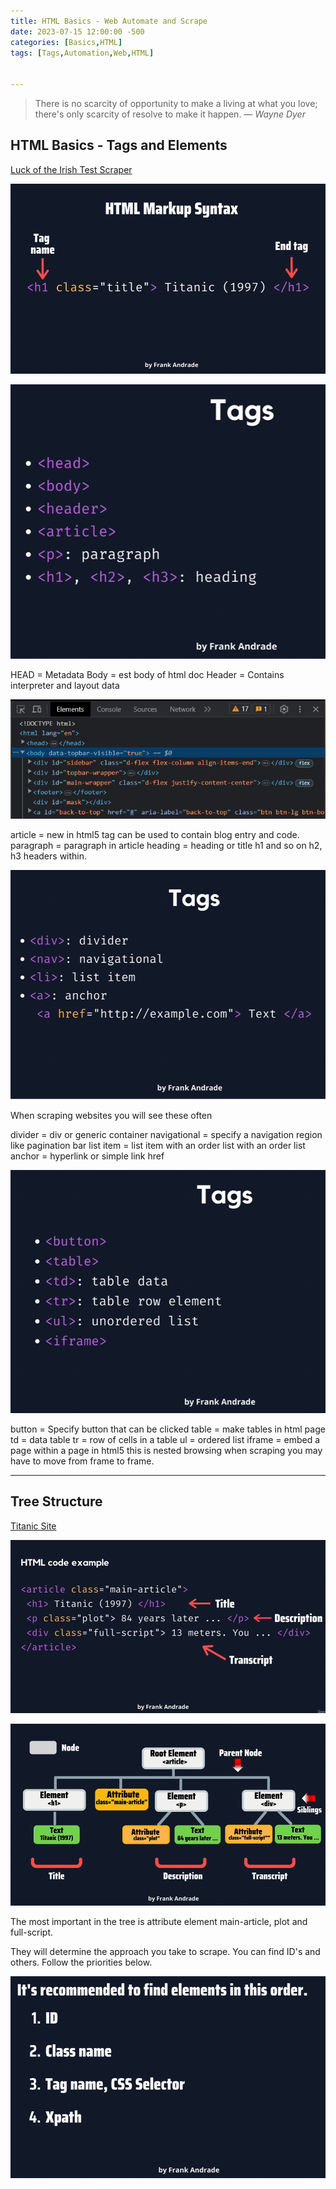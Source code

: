 ```yaml
---
title: HTML Basics - Web Automate and Scrape
date: 2023-07-15 12:00:00 -500
categories: [Basics,HTML]
tags: [Tags,Automation,Web,HTML]


---
```


> There is no scarcity of opportunity to make a living at what you love; there's only scarcity of resolve to make it happen.
> — <cite>Wayne Dyer</cite>

## HTML Basics - Tags and Elements

[Luck of the Irish Test Scraper](https://subslikescript.com/movie/The_Luck_of_the_Irish-274636)

![Pasted image 20230715201036.png](https://raw.githubusercontent.com/Xp101T7/Xp101T7.github.io/main/Media/Pasted%20image%2020230715201036.png)

![Pasted image 20230715201143.png](https://raw.githubusercontent.com/Xp101T7/Xp101T7.github.io/main/Media/Pasted%20image%2020230715201143.png)

HEAD = Metadata
Body = est body of html doc
Header = Contains interpreter and layout data


![Pasted image 20230715201416.png](https://raw.githubusercontent.com/Xp101T7/Xp101T7.github.io/main/Media/Pasted%20image%2020230715201416.png)

article = new in html5 tag can be used to contain blog entry and code.
paragraph = paragraph in article
heading = heading or title h1 and so on h2, h3 headers within.

![Pasted image 20230715201735.png](https://raw.githubusercontent.com/Xp101T7/Xp101T7.github.io/main/Media/Pasted%20image%2020230715201735.png)

When scraping websites you will see these often

divider = div or generic container 
navigational = specify a navigation region like pagination bar
list item = list item with an order list with an order list
anchor = hyperlink or simple link href


![Pasted image 20230715202218.png](https://raw.githubusercontent.com/Xp101T7/Xp101T7.github.io/main/Media/Pasted%20image%2020230715202218.png)

button = Specify button that can be clicked 
table = make tables in html page
td = data table
tr = row of cells in a table
ul = ordered list
iframe = embed a page within a page in html5 this is nested browsing when scraping you may have to move from frame to frame.

---

## Tree Structure

[Titanic Site](https://subslikescript.com/movie/Titanic-120338)

![Pasted image 20230715202618.png](https://raw.githubusercontent.com/Xp101T7/Xp101T7.github.io/main/Media/Pasted%20image%2020230715202618.png)

![Pasted image 20230715202743.png](https://raw.githubusercontent.com/Xp101T7/Xp101T7.github.io/main/Media/Pasted%20image%2020230715202743.png)

 The most important in the tree is attribute element
main-article, plot and full-script.

They will determine the approach you take to scrape. You can find ID's and others. Follow the priorities below.



![Pasted image 20230715202949.png](https://raw.githubusercontent.com/Xp101T7/Xp101T7.github.io/main/Media/Pasted%20image%2020230715202949.png)

